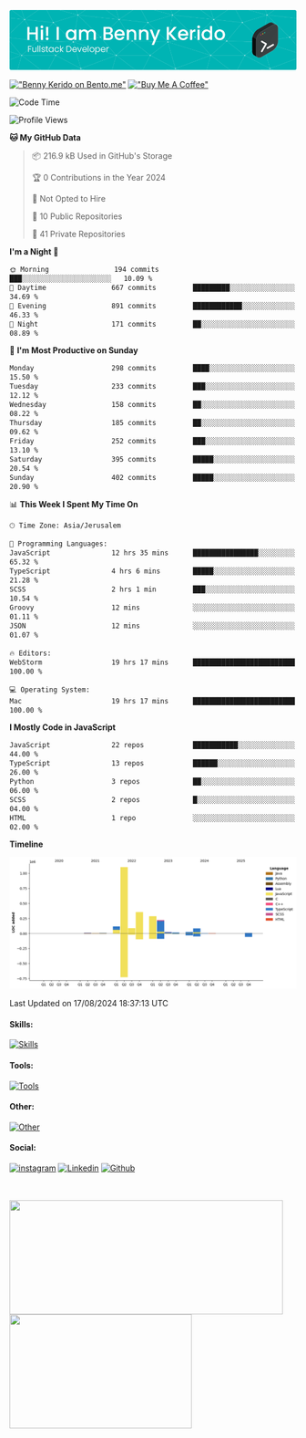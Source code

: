 ![Header](./header.png)

[!["Benny Kerido on Bento.me"](https://img.shields.io/badge/Benny%20Kerido-purple?logo=bento)](https://www.bento.me/bennykerido)&nbsp;[!["Buy Me A Coffee"](https://img.shields.io/badge/%F0%9F%8D%BABuy%20Me%20A%20Beer-black.svg)](https://www.buymeacoffee.com/bennykerido)
<!--START_SECTION:waka-->
![Code Time](http://img.shields.io/badge/Code%20Time-811%20hrs%2058%20mins-blue)

![Profile Views](http://img.shields.io/badge/Profile%20Views-0-blue)

**🐱 My GitHub Data** 

> 📦 216.9 kB Used in GitHub's Storage 
 > 
> 🏆 0 Contributions in the Year 2024
 > 
> 🚫 Not Opted to Hire
 > 
> 📜 10 Public Repositories 
 > 
> 🔑 41 Private Repositories 
 > 
**I'm a Night 🦉** 

```text
🌞 Morning                194 commits         ███░░░░░░░░░░░░░░░░░░░░░░   10.09 % 
🌆 Daytime                667 commits         █████████░░░░░░░░░░░░░░░░   34.69 % 
🌃 Evening                891 commits         ████████████░░░░░░░░░░░░░   46.33 % 
🌙 Night                  171 commits         ██░░░░░░░░░░░░░░░░░░░░░░░   08.89 % 
```
📅 **I'm Most Productive on Sunday** 

```text
Monday                   298 commits         ████░░░░░░░░░░░░░░░░░░░░░   15.50 % 
Tuesday                  233 commits         ███░░░░░░░░░░░░░░░░░░░░░░   12.12 % 
Wednesday                158 commits         ██░░░░░░░░░░░░░░░░░░░░░░░   08.22 % 
Thursday                 185 commits         ██░░░░░░░░░░░░░░░░░░░░░░░   09.62 % 
Friday                   252 commits         ███░░░░░░░░░░░░░░░░░░░░░░   13.10 % 
Saturday                 395 commits         █████░░░░░░░░░░░░░░░░░░░░   20.54 % 
Sunday                   402 commits         █████░░░░░░░░░░░░░░░░░░░░   20.90 % 
```


📊 **This Week I Spent My Time On** 

```text
🕑︎ Time Zone: Asia/Jerusalem

💬 Programming Languages: 
JavaScript               12 hrs 35 mins      ████████████████░░░░░░░░░   65.32 % 
TypeScript               4 hrs 6 mins        █████░░░░░░░░░░░░░░░░░░░░   21.28 % 
SCSS                     2 hrs 1 min         ███░░░░░░░░░░░░░░░░░░░░░░   10.54 % 
Groovy                   12 mins             ░░░░░░░░░░░░░░░░░░░░░░░░░   01.11 % 
JSON                     12 mins             ░░░░░░░░░░░░░░░░░░░░░░░░░   01.07 % 

🔥 Editors: 
WebStorm                 19 hrs 17 mins      █████████████████████████   100.00 % 

💻 Operating System: 
Mac                      19 hrs 17 mins      █████████████████████████   100.00 % 
```

**I Mostly Code in JavaScript** 

```text
JavaScript               22 repos            ███████████░░░░░░░░░░░░░░   44.00 % 
TypeScript               13 repos            ██████░░░░░░░░░░░░░░░░░░░   26.00 % 
Python                   3 repos             ██░░░░░░░░░░░░░░░░░░░░░░░   06.00 % 
SCSS                     2 repos             █░░░░░░░░░░░░░░░░░░░░░░░░   04.00 % 
HTML                     1 repo              ░░░░░░░░░░░░░░░░░░░░░░░░░   02.00 % 
```



**Timeline**

![Lines of Code chart](https://raw.githubusercontent.com/bennykerido/bennykerido/main/assets/bar_graph.png)


 Last Updated on 17/08/2024 18:37:13 UTC
<!--END_SECTION:waka-->
#### Skills:
[![Skills](https://skillicons.dev/icons?i=js,ts,html,css,py&perline=5&theme=dark)](https://skillicons.dev)

#### Tools:
[![Tools](https://skillicons.dev/icons?i=react,nextjs,redux,nestjs,nodejs,express,sass,jquery&perline=5&theme=dark)](https://skillicons.dev)

#### Other:
[![Other](https://skillicons.dev/icons?i=bun,git,firebase,idea,postman,netlify,mongodb,materialui,figma,docker,eclipse,ps,ai,xd&perline=5&theme=dark)](https://skillicons.dev)

#### Social:
[![instagram](https://skillicons.dev/icons?i=instagram&perline=5&theme=dark)](https://www.instagram.com/bennykerido)
[![Linkedin](https://skillicons.dev/icons?i=linkedin&perline=5&theme=dark)](https://www.linkedin.com/in/bennykerido)
[![Github](https://skillicons.dev/icons?i=github&perline=5&theme=dark)](https://www.github.com/bennykerido)

<br/>
<br/>

<a href="https://github.com/bennykerido">
  <img height=200 width=480 align="center" src="https://github-readme-stats.vercel.app/api?username=bennykerido&hide=prs,contribs&show_icons=true&card_width=320" />
</a>
<a href="https://github.com/bennykerido">
  <img height=200 width=320 align="center" src="https://github-readme-stats.vercel.app/api/top-langs/?username=bennykerido&layout=compact&card_width=320" />
</a>

